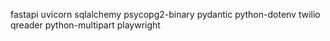 fastapi
uvicorn
sqlalchemy
psycopg2-binary
pydantic
python-dotenv
twilio
qreader
python-multipart
playwright